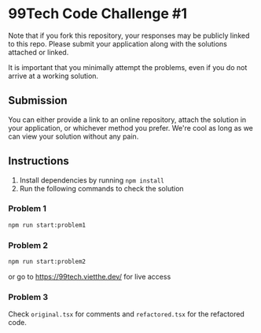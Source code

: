 # 99Tech Code Challenge #1 #

Note that if you fork this repository, your responses may be publicly linked to this repo.
Please submit your application along with the solutions attached or linked.

It is important that you minimally attempt the problems, even if you do not arrive at a working solution.

## Submission ##

You can either provide a link to an online repository, attach the solution in your application, or whichever method you prefer.
We're cool as long as we can view your solution without any pain.

## Instructions ##

1. Install dependencies by running `npm install`
2. Run the following commands to check the solution

### Problem 1 ###

```bash
npm run start:problem1
```

### Problem 2 ###

```bash
npm run start:problem2
```

or go to <https://99tech.vietthe.dev/> for live access

### Problem 3 ###

Check `original.tsx` for comments and `refactored.tsx` for the refactored code.
